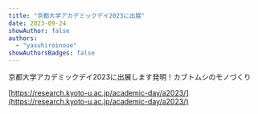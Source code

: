 ```yaml
---
title: "京都大学アカデミックデイ2023に出展"
date: 2023-09-24
showAuthor: false
authors:
  - "yasuhiroinoue"
showAuthorsBadges: false
---
```


京都大学アカデミックデイ2023に出展します
​発明！カブトムシのモノづくり

[https://research.kyoto-u.ac.jp/academic-day/a2023/](https://research.kyoto-u.ac.jp/academic-day/a2023/)
